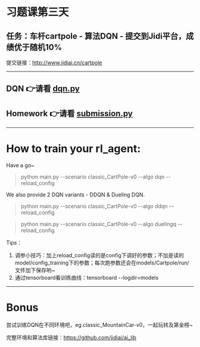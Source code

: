 # 习题课第三天

## 任务：车杆cartpole - 算法DQN - 提交到Jidi平台，成绩优于随机10%

提交链接：http://www.jidiai.cn/cartpole


---
## DQN 👉请看 [dqn.py](examples/algo/dqn/dqn.py)
## Homework 👉请看 [submission.py](examples/algo/homework/submission.py)
---
# How to train your rl_agent:

Have a go~
>python main.py --scenario classic_CartPole-v0 --algo dqn --reload_config 

We also provide 2 DQN variants - DDQN & Dueling DQN.
>python main.py --scenario classic_CartPole-v0 --algo ddqn --reload_config 

>python main.py --scenario classic_CartPole-v0 --algo duelingq --reload_config 

Tips：
1. 调参小技巧：加上reload_config读的是config下调好的参数；不加是读的model/config_training下的参数；每次跑参数还会在models/Cartpole/run/文件加下保存哟~
2. 通过tensorboard看训练曲线：tensorboard --logdir=models 

---
# Bonus
尝试训练DQN在不同环境吧，eg.classic_MountainCar-v0，一起玩转及第金榜~

完整环境和算法库链接：https://github.com/jidiai/ai_lib

